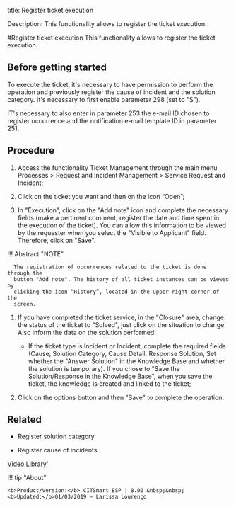 title:  Register ticket execution
 
Description: This functionality allows to register the ticket execution.

#Register ticket execution
This functionality allows to register the ticket execution.

Before getting started
--------------------------

To execute the ticket, it's necessary to have permission to perform the
operation and previously register the cause of incident and the solution
category. It's necessary to first enable parameter 298 (set to "S").

IT's necessary to also enter in parameter 253 the e-mail ID chosen to register
occurrence and the notification e-mail template ID in parameter 251.

Procedure
-------------

1.  Access the functionality Ticket Management through the main menu Processes
    \> Request and Incident Management \> Service Request and Incident;

2.  Click on the ticket you want and then on the icon “Open”;

3.  In "Execution", click on the "Add note" icon and complete the necessary
    fields (make a pertinent comment, register the date and time spent in the
    execution of the ticket). You can allow this information to be viewed by the
    requester when you select the "Visible to Applicant" field. Therefore, click
    on "Save".

  !!! Abstract "NOTE"

      The registration of occurrences related to the ticket is done through the
      button "Add note". The history of all ticket instances can be viewed by
      clicking the icon “History”, located in the upper right corner of the
      screen.


1.  If you have completed the ticket service, in the "Closure" area, change the
    status of the ticket to "Solved", just click on the situation to change.
    Also inform the data on the solution performed:

    -   If the ticket type is Incident or Incident, complete the required fields
        (Cause, Solution Category, Cause Detail, Response Solution, Set whether
        the "Answer Solution" in the Knowledge Base and whether the solution is
        temporary). If you chose to "Save the Solution/Response in the Knowledge
        Base", when you save the ticket, the knowledge is created and linked to
        the ticket;

2.  Click on the options button and then "Save" to complete the operation.

Related
-----------

-   Register solution category

-   Register cause of incidents

<i class='fa fa-youtube-play  fa-2x' style='color:#97ce17;vertical-align: middle;'> </i> [Video Library](https://www.youtube.com/playlist?list=PLB5qK2uzf2RNrJnhiXj3dbmgsm9-quhfz)'

!!! tip "About"

    <b>Product/Version:</b> CITSmart ESP | 8.00 &nbsp;&nbsp;
    <b>Updated:</b>01/03/2019 – Larissa Lourenço

